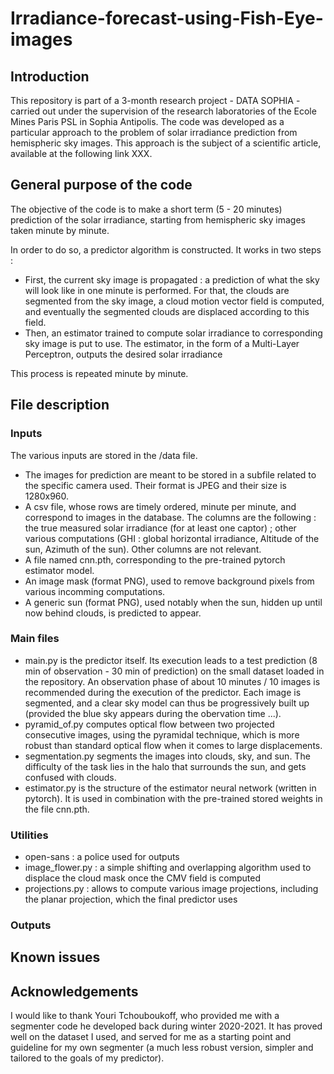 # Irradiance-forecast-using-Fish-Eye-images

## Introduction

This repository is part of a 3-month research project - DATA SOPHIA - carried out under the supervision of the research laboratories of the Ecole Mines Paris PSL in Sophia Antipolis. The code was developed as a particular approach to the problem of solar irradiance prediction from hemispheric sky images. This approach is the subject of a scientific article, available at the following link XXX.

## General purpose of the code

The objective of the code is to make a short term (5 - 20 minutes) prediction of the solar irradiance, starting from hemispheric sky images taken minute by minute.

In order to do so, a predictor algorithm is constructed. It works in two steps :
- First, the current sky image is propagated : a prediction of what the sky will look like in one minute is performed. For that, the clouds are segmented from the sky image, a cloud motion vector field is computed, and eventually the segmented clouds are displaced according to this field.
- Then, an estimator trained to compute solar irradiance to corresponding sky image is put to use. The estimator, in the form of a Multi-Layer Perceptron, outputs the desired solar irradiance

This process is repeated minute by minute.

## File description

### Inputs

The various inputs are stored in the /data file.

- The images for prediction are meant to be stored in a subfile related to the specific camera used. Their format is JPEG and their size is 1280x960.
- A csv file, whose rows are timely ordered, minute per minute, and correspond to images in the database. The columns are the following : the true measured solar irradiance (for at least one captor) ; other various computations (GHI : global horizontal irradiance, Altitude of the sun, Azimuth of the sun). Other columns are not relevant.
- A file named cnn.pth, corresponding to the pre-trained pytorch estimator model.
- An image mask (format PNG), used to remove background pixels from various incomming computations.
- A generic sun (format PNG), used notably when the sun, hidden up until now behind clouds, is predicted to appear.

### Main files

- main.py is the predictor itself. Its execution leads to a test prediction (8 min of observation - 30 min of prediction) on the small dataset loaded in the repository. An observation phase of about 10 minutes / 10 images is recommended during the execution of the predictor. Each image is segmented, and a clear sky model can thus be progressively built up (provided the blue sky appears during the obervation time ...).
- pyramid_of.py computes optical flow between two projected consecutive images, using the pyramidal technique, which is more robust than standard optical flow when it comes to large displacements.
- segmentation.py segments the images into clouds, sky, and sun. The difficulty of the task lies in the halo that surrounds the sun, and gets confused with clouds.
- estimator.py is the structure of the estimator neural network (written in pytorch). It is used in combination with the pre-trained stored weights in the file cnn.pth.

### Utilities

- open-sans : a police used for outputs
- image_flower.py : a simple shifting and overlapping algorithm used to displace the cloud mask once the CMV field is computed
- projections.py : allows to compute various image projections, including the planar projection, which the final predictor uses

### Outputs

## Known issues

## Acknowledgements

I would like to thank Youri Tchouboukoff, who provided me with a segmenter code he developed back during winter 2020-2021. It has proved well on the dataset I used, and served for me as a starting point and guideline for my own segmenter (a much less robust version, simpler and tailored to the goals of my predictor).